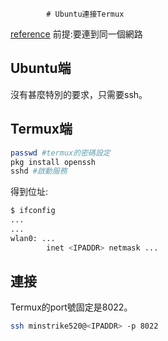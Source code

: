 			# Ubuntu連接Termux
[reference](https://ivonblog.com/posts/termux-openssh/)
前提:要連到同一個網路
## Ubuntu端
沒有甚麼特別的要求，只需要ssh。
## Termux端
```bash
passwd #termux的密碼設定
pkg install openssh
sshd #啟動服務
```
得到位址:
```bash
$ ifconfig
...
...
wlan0: ...
		inet <IPADDR> netmask ...
```

## 連接
Termux的port號固定是8022。
```bash
ssh minstrike520@<IPADDR> -p 8022
```
